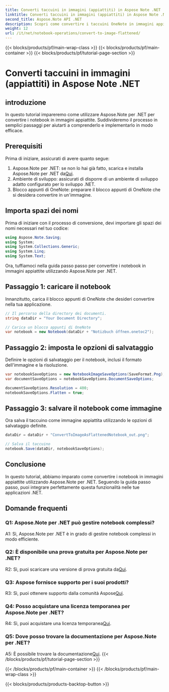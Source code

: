 ```yaml
---
title: Converti taccuini in immagini (appiattiti) in Aspose Note .NET
linktitle: Converti taccuini in immagini (appiattiti) in Aspose Note .NET
second_title: Aspose.Note API .NET
description: Scopri come convertire i taccuini OneNote in immagini appiattite utilizzando Aspose.Note per .NET. Guida passo passo per un'integrazione perfetta.
weight: 12
url: /it/net/notebook-operations/convert-to-image-flattened/
---
```


{{< blocks/products/pf/main-wrap-class >}}
{{< blocks/products/pf/main-container >}}
{{< blocks/products/pf/tutorial-page-section >}}

# Converti taccuini in immagini (appiattiti) in Aspose Note .NET

## introduzione

In questo tutorial impareremo come utilizzare Aspose.Note per .NET per convertire i notebook in immagini appiattite. Suddivideremo il processo in semplici passaggi per aiutarti a comprenderlo e implementarlo in modo efficace.

## Prerequisiti

Prima di iniziare, assicurati di avere quanto segue:

1.  Aspose.Note per .NET: se non lo hai già fatto, scarica e installa Aspose.Note per .NET da[Qui](https://releases.aspose.com/note/net/).
2. Ambiente di sviluppo: assicurati di disporre di un ambiente di sviluppo adatto configurato per lo sviluppo .NET.
3. Blocco appunti di OneNote: preparare il blocco appunti di OneNote che si desidera convertire in un'immagine.

## Importa spazi dei nomi

Prima di iniziare con il processo di conversione, devi importare gli spazi dei nomi necessari nel tuo codice:

```csharp
using Aspose.Note.Saving;
using System;
using System.Collections.Generic;
using System.Linq;
using System.Text;
```

Ora, tuffiamoci nella guida passo passo per convertire i notebook in immagini appiattite utilizzando Aspose.Note per .NET.

## Passaggio 1: caricare il notebook

Innanzitutto, carica il blocco appunti di OneNote che desideri convertire nella tua applicazione.

```csharp
// Il percorso della directory dei documenti.
string dataDir = "Your Document Directory";

// Carica un blocco appunti di OneNote
var notebook = new Notebook(dataDir + "Notizbuch öffnen.onetoc2");
```

## Passaggio 2: imposta le opzioni di salvataggio

Definire le opzioni di salvataggio per il notebook, inclusi il formato dell'immagine e la risoluzione.

```csharp
var notebookSaveOptions = new NotebookImageSaveOptions(SaveFormat.Png);
var documentSaveOptions = notebookSaveOptions.DocumentSaveOptions;

documentSaveOptions.Resolution = 400;
notebookSaveOptions.Flatten = true;
```

## Passaggio 3: salvare il notebook come immagine

Ora salva il taccuino come immagine appiattita utilizzando le opzioni di salvataggio definite.

```csharp
dataDir = dataDir + "ConvertToImageAsFlattenedNotebook_out.png";

// Salva il taccuino
notebook.Save(dataDir, notebookSaveOptions);
```

## Conclusione

In questo tutorial, abbiamo imparato come convertire i notebook in immagini appiattite utilizzando Aspose.Note per .NET. Seguendo la guida passo passo, puoi integrare perfettamente questa funzionalità nelle tue applicazioni .NET.

## Domande frequenti

### Q1: Aspose.Note per .NET può gestire notebook complessi?

A1: Sì, Aspose.Note per .NET è in grado di gestire notebook complessi in modo efficiente.

### Q2: È disponibile una prova gratuita per Aspose.Note per .NET?

 R2: Sì, puoi scaricare una versione di prova gratuita da[Qui](https://releases.aspose.com/).

### Q3: Aspose fornisce supporto per i suoi prodotti?

 R3: Sì, puoi ottenere supporto dalla comunità Aspose[Qui](https://forum.aspose.com/c/note/28).

### Q4: Posso acquistare una licenza temporanea per Aspose.Note per .NET?

 R4: Sì, puoi acquistare una licenza temporanea[Qui](https://purchase.aspose.com/temporary-license/).

### Q5: Dove posso trovare la documentazione per Aspose.Note per .NET?

 A5: È possibile trovare la documentazione[Qui](https://reference.aspose.com/note/net/).
{{< /blocks/products/pf/tutorial-page-section >}}

{{< /blocks/products/pf/main-container >}}
{{< /blocks/products/pf/main-wrap-class >}}

{{< blocks/products/products-backtop-button >}}

